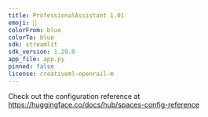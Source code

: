 ```yaml
---
title: ProfessionalAssistant 1.01
emoji: 🦀
colorFrom: blue
colorTo: blue
sdk: streamlit
sdk_version: 1.29.0
app_file: app.py
pinned: false
license: creativeml-openrail-m
---
```


Check out the configuration reference at https://huggingface.co/docs/hub/spaces-config-reference
